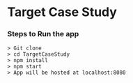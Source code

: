 # Target Case Study

### Steps to Run the app

```
> Git clone
> cd TargetCaseStudy
> npm install
> npm start
> App will be hosted at localhost:8080

```

